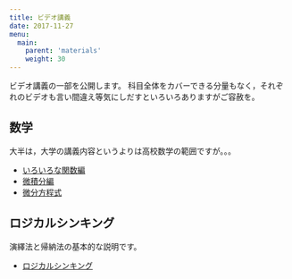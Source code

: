 ```yaml
---
title: ビデオ講義
date: 2017-11-27
menu:
  main:
    parent: 'materials'
    weight: 30
---
```


ビデオ講義の一部を公開します。
科目全体をカバーできる分量もなく，それぞれのビデオも言い間違え等気にしだすといろいろありますがご容赦を。

## 数学

大半は，大学の講義内容というよりは高校数学の範囲ですが。。。

- [いろいろな関数編](precalculus)
- [微積分編](calculus)
- [微分方程式](ode)

## ロジカルシンキング

演繹法と帰納法の基本的な説明です。

- [ロジカルシンキング](logicalthinking)

